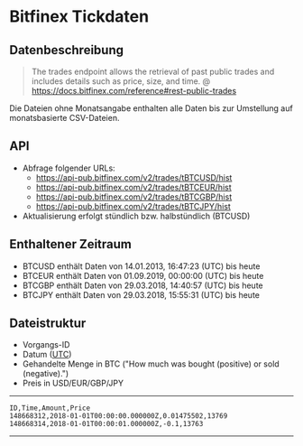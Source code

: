 # Bitfinex Tickdaten

## Datenbeschreibung

> The trades endpoint allows the retrieval of past public trades and includes
> details such as price, size, and time.
>@ https://docs.bitfinex.com/reference#rest-public-trades

Die Dateien ohne Monatsangabe enthalten alle Daten bis zur Umstellung auf monatsbasierte CSV-Dateien.

## API

- Abfrage folgender URLs:
    - https://api-pub.bitfinex.com/v2/trades/tBTCUSD/hist
    - https://api-pub.bitfinex.com/v2/trades/tBTCEUR/hist
    - https://api-pub.bitfinex.com/v2/trades/tBTCGBP/hist
    - https://api-pub.bitfinex.com/v2/trades/tBTCJPY/hist
- Aktualisierung erfolgt stündlich bzw. halbstündlich (BTCUSD)

## Enthaltener Zeitraum

- BTCUSD enthält Daten von 14.01.2013, 16:47:23 (UTC) bis heute
- BTCEUR enthält Daten von 01.09.2019, 00:00:00 (UTC) bis heute
- BTCGBP enthält Daten von 29.03.2018, 14:40:57 (UTC) bis heute
- BTCJPY enthält Daten von 29.03.2018, 15:55:31 (UTC) bis heute


## Dateistruktur
- Vorgangs-ID
- Datum ([UTC](https://de.wikipedia.org/wiki/Koordinierte_Weltzeit))
- Gehandelte Menge in BTC ("How much was bought (positive) or sold (negative).")
- Preis in USD/EUR/GBP/JPY

---
    ID,Time,Amount,Price
    148668312,2018-01-01T00:00:00.000000Z,0.01475502,13769
    148668314,2018-01-01T00:00:01.000000Z,-0.1,13763
---
